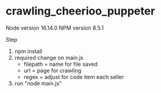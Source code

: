 # crawling_cheerioo_puppeter

Node version 16.14.0
NPM version 8.5.1

Step
1. npm install
2. required change on main.js
   - filepath = name for file saved
   - url = page for crawling
   - regex = adjust for code item each seller
3. run "node main.js"
